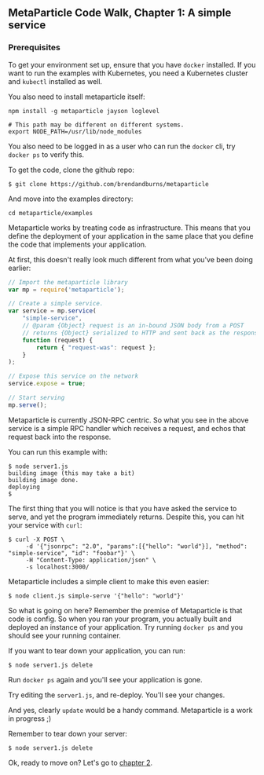 ## MetaParticle Code Walk, Chapter 1: A simple service


### Prerequisites
To get your environment set up, ensure that you have `docker` installed.  If you want to
run the examples with Kubernetes, you need a Kubernetes cluster and `kubectl` installed as well.

You also need to install metaparticle itself:

```console
npm install -g metaparticle jayson loglevel

# This path may be different on different systems.
export NODE_PATH=/usr/lib/node_modules
```

You also need to be logged in as a user who can run the `docker` cli, try `docker ps` to verify this.

To get the code, clone the github repo:
```console
$ git clone https://github.com/brendandburns/metaparticle
```

And move into the examples directory:

```console
cd metaparticle/examples
```

Metaparticle works by treating code as infrastructure.  This means that you
define the deployment of your application in the same place that you define
the code that implements your application.

At first, this doesn't really look much different from what you've been
doing earlier:

```javascript
// Import the metaparticle library
var mp = require('metaparticle');

// Create a simple service.
var service = mp.service(
    "simple-service",
    // @param {Object} request is an in-bound JSON body from a POST
    // returns {Object} serialized to HTTP and sent back as the response
    function (request) {
        return { "request-was": request };
    }
);

// Expose this service on the network
service.expose = true;

// Start serving
mp.serve();
```

Metaparticle is currently JSON-RPC centric. So what you see in the above service
is a simple RPC handler which receives a request, and echos that request back
into the response.

You can run this example with:

```console
$ node server1.js
building image (this may take a bit)
building image done.
deploying
$
```

The first thing that you will notice is that you have asked the service to serve,
and yet the program immediately returns. Despite this, you can hit your service
with `curl`:

```console
$ curl -X POST \
     -d '{"jsonrpc": "2.0", "params":[{"hello": "world"}], "method": "simple-service", "id": "foobar"}' \
     -H "Content-Type: application/json" \
     -s localhost:3000/
```

Metaparticle includes a simple client to make this even easier:

```console
$ node client.js simple-serve '{"hello": "world"}'
```

So what is going on here?  Remember the premise of Metaparticle is that code is config.
So when you ran your program, you actually built and deployed an instance of your
application. Try running `docker ps` and you should see your running container.

If you want to tear down your application, you can run:

```console
$ node server1.js delete
```

Run `docker ps` again and you'll see your application is gone.

Try editing the `server1.js`, and re-deploy.  You'll see your changes.

And yes, clearly `update` would be a handy command.  Metaparticle is a work in progress ;)

Remember to tear down your server:

```console
$ node server1.js delete
```

Ok, ready to move on?  Let's go to [chapter 2](server2.md).
